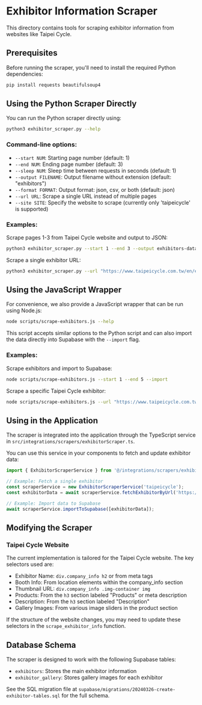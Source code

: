 # Exhibitor Information Scraper

This directory contains tools for scraping exhibitor information from websites like Taipei Cycle.

## Prerequisites

Before running the scraper, you'll need to install the required Python dependencies:

```bash
pip install requests beautifulsoup4
```

## Using the Python Scraper Directly

You can run the Python scraper directly using:

```bash
python3 exhibitor_scraper.py --help
```

### Command-line options:

- `--start NUM`: Starting page number (default: 1)
- `--end NUM`: Ending page number (default: 3)
- `--sleep NUM`: Sleep time between requests in seconds (default: 1)
- `--output FILENAME`: Output filename without extension (default: "exhibitors")
- `--format FORMAT`: Output format: json, csv, or both (default: json)
- `--url URL`: Scrape a single URL instead of multiple pages
- `--site SITE`: Specify the website to scrape (currently only 'taipeicycle' is supported)

### Examples:

Scrape pages 1-3 from Taipei Cycle website and output to JSON:
```bash
python3 exhibitor_scraper.py --start 1 --end 3 --output exhibitors-data
```

Scrape a single exhibitor URL:
```bash
python3 exhibitor_scraper.py --url "https://www.taipeicycle.com.tw/en/exhibitor/FE080C4C566775294993566389172FC1D0636733C6861689/info.html"
```

## Using the JavaScript Wrapper

For convenience, we also provide a JavaScript wrapper that can be run using Node.js:

```bash
node scripts/scrape-exhibitors.js --help
```

This script accepts similar options to the Python script and can also import the data directly into Supabase with the `--import` flag.

### Examples:

Scrape exhibitors and import to Supabase:
```bash
node scripts/scrape-exhibitors.js --start 1 --end 5 --import
```

Scrape a specific Taipei Cycle exhibitor:
```bash
node scripts/scrape-exhibitors.js --url "https://www.taipeicycle.com.tw/en/exhibitor/65ED6FE214D269DFF8C4337C271FDFC6/info.html"
```

## Using in the Application

The scraper is integrated into the application through the TypeScript service in `src/integrations/scrapers/exhibitorScraper.ts`.

You can use this service in your components to fetch and update exhibitor data:

```typescript
import { ExhibitorScraperService } from '@/integrations/scrapers/exhibitorScraper';

// Example: Fetch a single exhibitor
const scraperService = new ExhibitorScraperService('taipeicycle');
const exhibitorData = await scraperService.fetchExhibitorByUrl('https://www.taipeicycle.com.tw/en/exhibitor/65ED6FE214D269DFF8C4337C271FDFC6/info.html');

// Example: Import data to Supabase
await scraperService.importToSupabase([exhibitorData]);
```

## Modifying the Scraper

### Taipei Cycle Website

The current implementation is tailored for the Taipei Cycle website. The key selectors used are:

- Exhibitor Name: `div.company_info h2` or from meta tags
- Booth Info: From location elements within the company_info section
- Thumbnail URL: `div.company_info .img-container img`
- Products: From the `h3` section labeled "Products" or meta description
- Description: From the `h3` section labeled "Description"
- Gallery Images: From various image sliders in the product section

If the structure of the website changes, you may need to update these selectors in the `scrape_exhibitor_info` function.

## Database Schema

The scraper is designed to work with the following Supabase tables:

- `exhibitors`: Stores the main exhibitor information
- `exhibitor_gallery`: Stores gallery images for each exhibitor

See the SQL migration file at `supabase/migrations/20240326-create-exhibitor-tables.sql` for the full schema. 